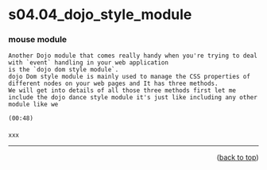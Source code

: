<a name="topage"></a>

# s04.04_dojo_style_module

### mouse module

```
Another Dojo module that comes really handy when you're trying to deal with `event` handling in your web application
is the `dojo dom style module`.
dojo Dom style module is mainly used to manage the CSS properties of different nodes on your web pages and It has three methods.
We will get into details of all those three methods first let me include the dojo dance style module it's just like including any other module like we

(00:48)

```

#### 

```
xxx
```


----

<p align="right">(<a href="#topage">back to top</a>)</p>
<br/>
<br/>
